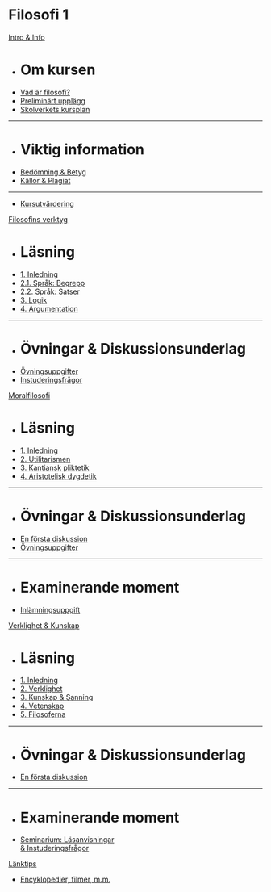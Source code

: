<script async defer src="//hypothes.is/embed.js"></script>

# Filosofi 1 &nbsp; &nbsp; &nbsp;

[Intro & Info]()

  * # Om kursen
  * [Vad är filosofi?](1_intro/introduktion_filosofi.md)
  * [Preliminärt upplägg](1_intro/planering_upplagg_filosofi.md)
  * [Skolverkets kursplan](1_intro/kursplan.md)
  - - - -
  * # Viktig information
  * [Bedömning & Betyg](1_intro/bedomning.md)
  * [Källor & Plagiat](1_intro/kallhantering.md)
  - - - -
  * [Kursutvärdering](kursutvardering.md)
  
[Filosofins verktyg]()

  * # Läsning
  * [1. Inledning](2_fil_verktyg/2_1_inledning.md)
  * [2.1. Språk: Begrepp](2_fil_verktyg/2_2_1_sprak_begrepp.md)
  * [2.2. Språk: Satser](2_fil_verktyg/2_2_2_sprak_satser.md)
  * [3. Logik](2_fil_verktyg/2_3_logik.md)
  * [4. Argumentation](2_fil_verktyg/2_4_argumentation.md)
  - - - -
  * # Övningar & Diskussionsunderlag
  * [Övningsuppgifter](2_fil_verktyg/ovningsuppgifter_fil_verktyg.md)
  * [Instuderingsfrågor](2_fil_verktyg/instuderingsfragor_fil_verktyg.md)

[Moralfilosofi]()

  * # Läsning
  * [1. Inledning](4_moralfilosofi/4_1_inledning.md)
  * [2. Utilitarismen](4_moralfilosofi/4_2_utilitarismen.md)
  * [3. Kantiansk pliktetik](4_moralfilosofi/4_3_pliktetiken.md)
  * [4. Aristotelisk dygdetik](4_moralfilosofi/4_4_dygdetiken.md)
  - - - -
  * # Övningar & Diskussionsunderlag
  * [En första diskussion](4_moralfilosofi/moral_en_forsta_diskussion.md)
  * [Övningsuppgifter](4_moralfilosofi/ovningsuppgifter_moralfilosofi.md)
  - - - -
  * # Examinerande moment
  * [Inlämningsuppgift](4_moralfilosofi/moral_inlamning.md)
    
[Verklighet & Kunskap]()

  * # Läsning
  * [1. Inledning](3_verklighet_kunskap/3_1_inledning.md)
  * [2. Verklighet](3_verklighet_kunskap/3_2_verkligheten.md)
  * [3. Kunskap & Sanning](3_verklighet_kunskap/3_3_kunskap_sanning.md)
  * [4. Vetenskap](3_verklighet_kunskap/3_4_vetenskapen.md)
  * [5. Filosoferna](3_verklighet_kunskap/3_5_filosoferna.md)

  - - - -
  * # Övningar & Diskussionsunderlag
  * [En första diskussion](3_verklighet_kunskap/diskussion_verklighet_kunskap.md)
  - - - -
  * # Examinerande moment
  * [Seminarium: Läsanvisningar <br>& Instuderingsfrågor](3_verklighet_kunskap/instuderingsfragor_verklighet_kunskap.md)
  
[Länktips]()

  * [Encyklopedier, filmer, m.m.](x_lankar/lanklista.md)

<!--OBS: Om jag lägger bort ytterligare kategori, ta bort "&nbsp;” från titeln på sidan... -->


<!--[Filosofi 2]()     * # Övergripande   * [Preliminär planering](5_filosofi_2/prel_planering_filosofi_2.md)   * [Skolverkets kursplan](5_filosofi_2/kursplan_filosofi2.md)   - - - -   * # Politisk filosofi   * [Miniseminarier](5_filosofi_2/lasanvisningar_politisk_filosofi.md)   * [Inlämningsuppgift](5_filosofi_2/inlamning_politisk_filosofi.md)      - - -   * # Fördjupning, verklighet & kunskap   * [Miniseminarier](5_filosofi_2/lasanvisningar_verklighet_kunskap.md)   * [Redovisning](5_filosofi_2/redovisning_verklighet_kunskap.md) -->

  
  
<!--Ha resurser/länkar, eller filosofi 2 här...-->

